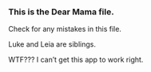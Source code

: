 ### This is the Dear Mama file.

Check for any mistakes in this file.

Luke and Leia are siblings.

WTF???  I can’t get this app to work right.
